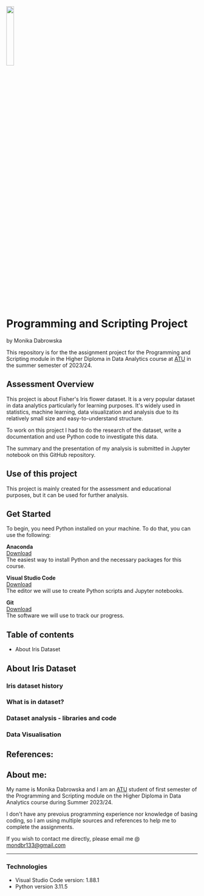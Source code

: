 <img src="https://vlegalwaymayo.atu.ie/pluginfile.php/1/theme_catawesome/logo/1708672446/logo.svg" width=20% height=20%>

# Programming and Scripting Project 

by Monika Dabrowska

This repository is for the the assignment project for the Programming and Scripting module in the Higher Diploma in Data Analytics course at [ATU](https://www.atu.ie/) in the summer semester of 2023/24.


## Assessment Overview

This project is about Fisher's Iris flower dataset. 
It is a very popular dataset in data analytics particularly for learning purposes.
It's widely used in statistics, machine learning, data visualization and analysis due to its relatively small size and easy-to-understand structure.

To work on this project I had to do the research of the dataset, write a documentation and use Python code to investigate this data. 

The summary and the presentation of my analysis is submitted in Jupyter notebook on this GitHub repository. 


## Use of this project 

This project is mainly created for the assessment and educational purposes, but it can be used for further analysis. 

## Get Started

To begin, you need Python installed on your machine. To do that, you can use the following: 

**Anaconda** \
[Download](https://www.anaconda.com/download) \
The easiest way to install Python and the necessary packages for this course.

**Visual Studio Code** \
[Download](https://code.visualstudio.com) \
The editor we will use to create Python scripts and Jupyter notebooks. 

**Git** \
[Download](https://git-scm.com) \
The software we will use to track our progress.



## Table of contents

* About Iris Dataset


## About Iris Dataset

### Iris dataset history

### What is in dataset?

### Dataset analysis - libraries and code

### Data Visualisation 


## References:

## About me: 

My name is Monika Dabrowska and I am an [ATU](https://www.atu.ie/) student of first semester of the Programming and Scripting module on the Higher Diploma in Data Analytics course during Summer 2023/24.

I don't have any prevoius programming experience nor knowledge of basing coding, so I am using multiple sources and references to help me to complete the assignments. 

If you wish to contact me directly, please email me @ mondbr133@gmail.com

---

### Technologies

* Visual Studio Code version: 1.88.1
* Python version 3.11.5